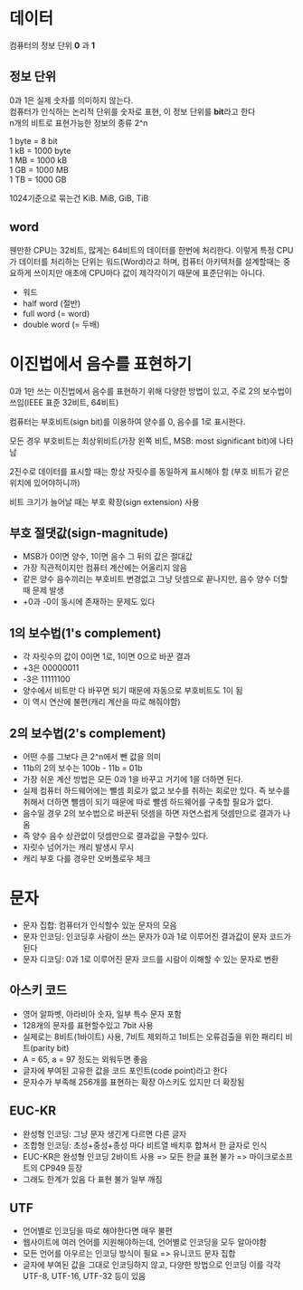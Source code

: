# 데이터

컴퓨터의 정보 단위 **0** 과 **1**

## 정보 단위

0과 1은 실제 숫자를 의미하지 않는다.  
컴퓨터가 인식하는 논리적 단위를 숫자로 표현, 이 정보 단위를 **bit**라고 한다  
n개의 비트로 표현가능한 정보의 종류 2^n

1 byte = 8 bit  
1 kB = 1000 byte  
1 MB = 1000 kB  
1 GB = 1000 MB  
1 TB = 1000 GB

1024기준으로 묶는건 KiB. MiB, GiB, TiB

## word

웬만한 CPU는 32비트, 많게는 64비트의 데이터를 한번에 처리한다. 이렇게 특정 CPU가 데이터를 처리하는 단위는 워드(Word)라고 하며, 컴퓨터 아키텍처를 설계할때는 중요하게 쓰이지만 애초에 CPU마다 값이 제각각이기 때문에 표준단위는 아니다.

- 워드
- half word (절반)
- full word (= word)
- double word (= 두배)

# 이진법에서 음수를 표현하기

0과 1만 쓰는 이진법에서 음수를 표현하기 위해 다양한 방법이 있고, 주로 2의 보수법이 쓰임(IEEE 표준 32비트, 64비트)

컴퓨터는 부호비트(sign bit)를 이용하여 양수를 0, 음수를 1로 표시한다.

모든 경우 부호비트는 최상위비트(가장 왼쪽 비트, MSB: most significant bit)에 나타남

2진수로 데이터를 표시할 때는 항상 자릿수를 동일하게 표시해야 함 (부호 비트가 같은 위치에 있어야하니까)

비트 크기가 늘어날 때는 부호 확장(sign extension) 사용

## 부호 절댓값(sign-magnitude)

- MSB가 0이면 양수, 1이면 음수 그 뒤의 값은 절대값
- 가장 직관적이지만 컴퓨터 계산에는 어울리지 않음
- 같은 양수 음수끼리는 부호비트 변경없고 그냥 덧셈으로 끝나지만, 음수 양수 더할때 문제 발생
- +0과 -0이 동시에 존재하는 문제도 있다

## 1의 보수법(1's complement)

- 각 자릿수의 값이 0이면 1로, 1이면 0으로 바꾼 결과
- +3은 00000011
- -3은 11111100
- 양수에서 비트만 다 바꾸면 되기 때문에 자동으로 부호비트도 1이 됨
- 이 역시 연산에 불편(캐리 계산을 따로 해줘야함)

## 2의 보수법(2's complement)

- 어떤 수를 그보다 큰 2^n에서 뺀 값을 의미
- 11b의 2의 보수는 100b - 11b = 01b
- 가장 쉬운 계산 방법은 모든 0과 1을 바꾸고 거기에 1을 더하면 된다.
- 실제 컴퓨터 하드웨어에는 뺄셈 회로가 없고 보수를 취하는 회로만 있다. 즉 보수를 취해서 더하면 뺄셈이 되기 때문에 따로 뺄셈 하드웨어를 구축할 필요가 없다.
- 음수일 경우 2의 보수법으로 바꾼뒤 덧셈을 하면 자연스럽게 덧셈만으로 결과가 나옴
- 즉 양수 음수 상관없이 덧셈만으로 결과값을 구할수 있다.
- 자릿수 넘어가는 캐리 발생시 무시
- 캐리 부호 다를 경우만 오버플로우 체크

# 문자

- 문자 집합: 컴퓨터가 인식할수 있눈 문자의 모음
- 문자 인코딩: 인코딩후 사람이 쓰는 문자가 0과 1로 이루어진 결과값이 문자 코드가 된다
- 문자 디코딩: 0과 1로 이루어진 문자 코드를 시람이 이해할 수 있는 문자로 변환

## 아스키 코드

- 영어 알파벳, 아라비아 숫자, 일부 특수 문자 포함
- 128개의 문자를 표현할수있고 7bit 사용
- 실제로는 8비트(1바이트) 사용, 7비트 제외하고 1비트는 오류검출을 위한 패리티 비트(parity bit)
- A = 65, a = 97 정도는 외워두면 좋음
- 글자에 부여된 고유한 값을 코드 포인트(code point)라고 한다
- 문자수가 부족해 256개를 표현하는 확장 아스키도 있지만 더 확장됨

## EUC-KR

- 완성형 인코딩: 그냥 문자 생긴게 다르면 다른 글자
- 조합형 인코딩: 초성+중성+종성 마다 비트열 배치후 합쳐서 한 글자로 인식
- EUC-KR은 완성형 인코딩 2바이트 사용 => 모든 한글 표현 불가 => 마이크로소프트의 CP949 등장
- 그래도 한계가 있음 다 표현 불가 일부 깨짐

## UTF

- 언어별로 인코딩을 따로 해야한다면 매우 불편
- 웹사이트에 여러 언어를 지원해야하는데, 언어별로 인코딩을 모두 알아야함
- 모든 언어를 아우르는 인코딩 방식이 필요 => 유니코드 문자 집합
- 글자에 부여된 값을 그대로 인코딩하지 않고, 다양한 방법으로 인코딩 이를 각각 UTF-8, UTF-16, UTF-32 등이 있음
